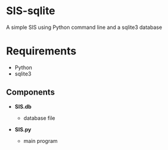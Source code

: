 # SIS-sqlite
A simple SIS using Python command line and a sqlite3 database

# Requirements
* Python
* sqlite3

## Components

* **SIS.db**
  - database file

* **SIS.py**
  - main program
